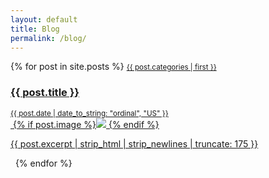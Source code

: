 ```yaml
---
layout: default
title: Blog
permalink: /blog/
---
```

<div class="container">
  <div class="row">
    <div class="list-group">
      {% for post in site.posts %}
        <a href="{{ post.url }}" class="list-group-item list-group-item-action">
          <small class="text-success font-weight-bold">{{ post.categories | first }}</small>
          <div class="d-flex justify-content-between">
            <h3 class="mb-1 font-italic">{{ post.title }}</h3>
            <small>{{ post.date | date_to_string: "ordinal", "US" }}</small>
          </div>
            &nbsp;{% if post.image %}<img src="{{ post.image }}" class="img-fluid rounded shadow">&nbsp;{% endif %}
            <p class="text-muted">{{ post.excerpt | strip_html | strip_newlines | truncate: 175 }}</p>
        </a>
        <span>&nbsp;</span>
      {% endfor %}
    </div>
  </div>  
</div>
